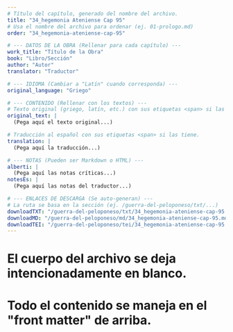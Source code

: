 ```yaml
---
# Título del capítulo, generado del nombre del archivo.
title: "34_hegemonia Ateniense Cap 95"
# Usa el nombre del archivo para ordenar (ej. 01-prologo.md)
order: "34_hegemonia-ateniense-cap-95"

# --- DATOS DE LA OBRA (Rellenar para cada capítulo) ---
work_title: "Título de la Obra"
book: "Libro/Sección"
author: "Autor"
translator: "Traductor"

# --- IDIOMA (Cambiar a "Latín" cuando corresponda) ---
original_language: "Griego"

# --- CONTENIDO (Rellenar con los textos) ---
# Texto original (griego, latín, etc.) con sus etiquetas <span> si las tiene.
original_text: |
  (Pega aquí el texto original...)

# Traducción al español con sus etiquetas <span> si las tiene.
translation: |
  (Pega aquí la traducción...)

# --- NOTAS (Pueden ser Markdown o HTML) ---
alberti: |
  (Pega aquí las notas críticas...)
notesEs: |
  (Pega aquí las notas del traductor...)

# --- ENLACES DE DESCARGA (Se auto-generan) ---
# La ruta se basa en la sección (ej. /guerra-del-peloponeso/txt/...)
downloadTXT: "/guerra-del-peloponeso/txt/34_hegemonia-ateniense-cap-95.txt"
downloadMD: "/guerra-del-peloponeso/md/34_hegemonia-ateniense-cap-95.md"
downloadTEI: "/guerra-del-peloponeso/tei/34_hegemonia-ateniense-cap-95.xml"
---
```

# El cuerpo del archivo se deja intencionadamente en blanco.
# Todo el contenido se maneja en el "front matter" de arriba.